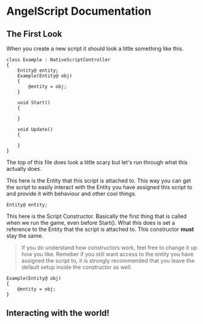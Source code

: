 # **AngelScript Documentation**

## **The First Look**

When you create a new script it should look a little something like this.

```angelscript AngelScript
class Example : NativeScriptController
{
	Entity@ entity;
	Example(Entity@ obj)
	{
		@entity = obj;
	}

    void Start()
    {

    }

    void Update()
    {

    }
}
```
The top of this file does look a little scary but let's run through what this actually does.

This here is the Entity that this script is attached to. This way you can get the script to easily
interact with the Entity you have assigned this script to and provide it with behaviour and other
cool things.

```angelscript
Entity@ entity;
```
This here is the Script Constructor. Basically the first thing that is called when we run the game, even before
Start(). What this does is set a reference to the Entity that the script is attached to. This constructor **must**
stay the same.
> If you do understand how constructors work, feel free to change it up how you like. Remeber if you still want
> access to the entity you have assigned the script to, it is strongly recommended that you leave the default setup
> inside the constructor as well.

```angelscript
Example(Entity@ obj)
{
	@entity = obj;
}
```

## **Interacting with the world!**
